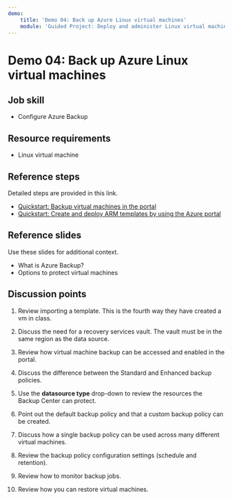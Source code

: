 ```yaml
---
demo:
    title: 'Demo 04: Back up Azure Linux virtual machines'
    module: 'Guided Project: Deploy and administer Linux virtual machines'
---
```


# Demo 04: Back up Azure Linux virtual machines

## Job skill

+ Configure Azure Backup 

## Resource requirements

+ Linux virtual machine

## Reference steps

Detailed steps are provided in this link.

+ [Quickstart: Backup virtual machines in the portal](https://learn.microsoft.com/azure/backup/quick-backup-vm-portal)
+ [Quickstart: Create and deploy ARM templates by using the Azure portal](https://learn.microsoft.com/azure/azure-resource-manager/templates/quickstart-create-templates-use-the-portal)

## Reference slides

Use these slides for additional context.  

+ What is Azure Backup?
+ Options to protect virtual machines

## Discussion points

1. Review importing a template. This is the fourth way they have created a vm in class.
   
1. Discuss the need for a recovery services vault. The vault must be in the same region as the data source. 

1. Review how virtual machine backup can be accessed and enabled in the portal. 

1. Discuss the difference between the Standard and Enhanced backup policies. 

1. Use the **datasource type** drop-down to review the resources the Backup Center can protect.

1. Point out the default backup policy and that a custom backup policy can be created.

1. Discuss how a single backup policy can be used across many different virtual machines.

1. Review the backup policy configuration settings (schedule and retention).

1. Review how to monitor backup jobs.

1. Review how you can restore virtual machines. 
